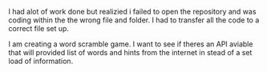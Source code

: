 I had alot of work done but realizied i failed to open the repository and was coding within the the wrong file and folder.  I had to transfer all the code to a correct file set up.

I am creating a word scramble game. I want to see if theres an API aviable that will provided list of words and hints from the internet in stead of a set load of information. 



